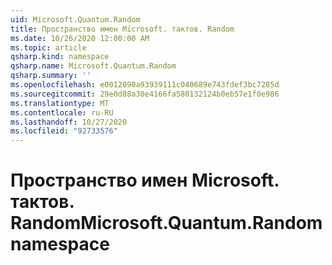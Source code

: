 ```yaml
---
uid: Microsoft.Quantum.Random
title: Пространство имен Microsoft. тактов. Random
ms.date: 10/26/2020 12:00:00 AM
ms.topic: article
qsharp.kind: namespace
qsharp.name: Microsoft.Quantum.Random
qsharp.summary: ''
ms.openlocfilehash: e0012090a93939111c040689e743fdef3bc7285d
ms.sourcegitcommit: 29e0d88a30e4166fa580132124b0eb57e1f0e986
ms.translationtype: MT
ms.contentlocale: ru-RU
ms.lasthandoff: 10/27/2020
ms.locfileid: "92733576"
---
```

# <a name="microsoftquantumrandom-namespace"></a><span data-ttu-id="d5a14-102">Пространство имен Microsoft. тактов. Random</span><span class="sxs-lookup"><span data-stu-id="d5a14-102">Microsoft.Quantum.Random namespace</span></span>



